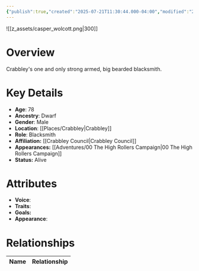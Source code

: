 ```yaml
---
{"publish":true,"created":"2025-07-21T11:30:44.000-04:00","modified":"2025-10-17T10:20:26.874-04:00","published":"2025-10-17T10:20:26.874-04:00","cssclasses":"","Age":"78","Ancestry":"Dwarf","Gender":"Male","Location":["[[Crabbley]]"],"Role":["Blacksmith"],"Affiliation":["[[Crabbley Council]]"],"Appearances":["[[00 The High Rollers Campaign]]"],"Status":"Alive"}
---
```


![[z_assets/casper_wolcott.png|300]]

# Overview
Crabbley's one and only strong armed, big bearded blacksmith. 

# Key Details
- **Age**: 78
- **Ancestry**: Dwarf
- **Gender**: Male
- **Location**: [[Places/Crabbley\|Crabbley]]
- **Role**: Blacksmith
- **Affiliation:** [[Crabbley Council\|Crabbley Council]]
- **Appearances:** [[Adventures/00 The High Rollers Campaign\|00 The High Rollers Campaign]]
- **Status:** Alive

# Attributes
- **Voice**: 
- **Traits**: 
- **Goals:** 
- **Appearance**: 

# Relationships

| Name  | Relationship |
| ----- | ------------ |
